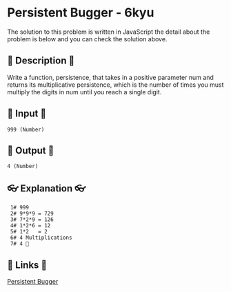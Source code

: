 # Persistent Bugger - 6kyu

The solution to this problem is written in JavaScript the detail about the problem is below and you can check the solution above.

## 💬 Description 💬

Write a function, persistence, that takes in a positive parameter num and returns its multiplicative persistence, which is the number of times you must multiply the digits in num until you reach a single digit.

## 🥚 Input 🥚

```
999 (Number)
```

## 🐣 Output 🐣

```
4 (Number)
```

## 👓 Explanation 👓

```
 1# 999
 2# 9*9*9 = 729
 3# 7*2*9 = 126
 4# 1*2*6 = 12
 5# 1*2   = 2
 6# 4 Multiplications
 7# 4 🎉
```

## 🔗 Links 🔗

[Persistent Bugger](https://www.codewars.com/kata/55bf01e5a717a0d57e0000ec)
